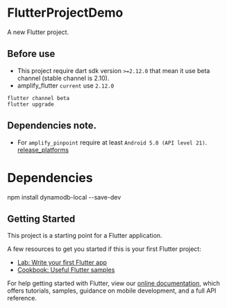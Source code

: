 # FlutterProjectDemo

A new Flutter project.

## Before use

* This project require dart sdk version `>=2.12.0` that mean it use beta channel (stable channel is 2.10).
* amplify_flutter `current` use `2.12.0`

```
flutter channel beta
flutter upgrade
```
## Dependencies note.

* For `amplify_pinpoint` require at least `Android 5.0 (API level 21)`. [release_platforms](https://developer.android.com/studio/releases/platforms)


# Dependencies

npm install dynamodb-local --save-dev




## Getting Started

This project is a starting point for a Flutter application.

A few resources to get you started if this is your first Flutter project:

- [Lab: Write your first Flutter app](https://flutter.dev/docs/get-started/codelab)
- [Cookbook: Useful Flutter samples](https://flutter.dev/docs/cookbook)

For help getting started with Flutter, view our
[online documentation](https://flutter.dev/docs), which offers tutorials,
samples, guidance on mobile development, and a full API reference.
